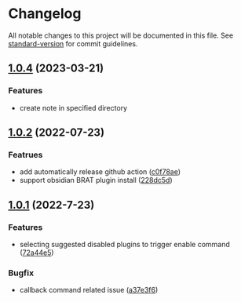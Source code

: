 # Changelog

All notable changes to this project will be documented in this file. See [standard-version](https://github.com/conventional-changelog/standard-version) for commit guidelines.

## [1.0.4](https://github.com/edonyzpc/obsidian-plugins-mng/compare/1.0.2...1.0.4) (2023-03-21)

### Features
- create note in specified directory

## [1.0.2](https://github.com/edonyzpc/obsidian-plugins-mng/compare/v0.0.1...v0.0.2) (2022-07-23)

### Featrues

- add automatically release github action ([c0f78ae](https://github.com/edonyzpc/obsidian-plugins-mng/commit/c0f78ae))
- support obsidian BRAT plugin install ([228dc5d](https://github.com/edonyzpc/obsidian-plugins-mng/commit/228dc5d))

## [1.0.1](https://github.com/edonyzpc/obsidian-plugins-mng/commit/c0f78aeae3571eda678d6fcc8ccbbae84736c7c9) (2022-7-23)

### Features

- selecting suggested disabled plugins to trigger enable command ([72a44e5](https://github.com/edonyzpc/obsidian-plugins-mng/commit/72a44e5))

### Bugfix

- callback command related issue ([a37e3f6](https://github.com/edonyzpc/obsidian-plugins-mng/commit/a37e3f6))
